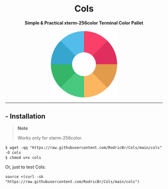 <h1 align="center">Cols</h2>

<h4 align="center"><strong>Simple & Practical xterm-256color Terminal Color Pallet</strong></h4>

<p align="center">
  <img border="0" src="./color-pallet.png" alt="Color Pallet">
</p>

<hr>

## - Installation <br>
> **Note**
>
> Works only for xterm-256color.
```console
$ wget -qq "https://raw.githubusercontent.com/RodricBr/Cols/main/cols" -O cols
$ chmod u+x cols
```

Or, just to test Cols:
```console
source <(curl -sk "https://raw.githubusercontent.com/RodricBr/Cols/main/cols")
```

<br>
